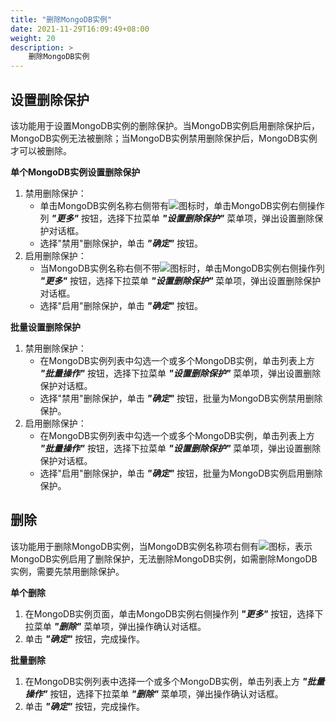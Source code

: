 ```yaml
---
title: "删除MongoDB实例"
date: 2021-11-29T16:09:49+08:00
weight: 20
description: >
    删除MongoDB实例
---
```


## 设置删除保护

该功能用于设置MongoDB实例的删除保护。当MongoDB实例启用删除保护后，MongoDB实例无法被删除；当MongoDB实例禁用删除保护后，MongoDB实例才可以被删除。

**单个MongoDB实例设置删除保护**

1. 禁用删除保护：
    - 单击MongoDB实例名称右侧带有![](../../images/computing/delprotect1.png)图标时，单击MongoDB实例右侧操作列 **_"更多"_** 按钮，选择下拉菜单 **_"设置删除保护"_** 菜单项，弹出设置删除保护对话框。
    - 选择"禁用"删除保护，单击 **_"确定"_** 按钮。
2. 启用删除保护：
    - 当MongoDB实例名称右侧不带![](../../images/computing/delprotect1.png)图标时，单击MongoDB实例右侧操作列 **_"更多"_** 按钮，选择下拉菜单 **_"设置删除保护"_** 菜单项，弹出设置删除保护对话框。
    - 选择"启用"删除保护，单击 **_"确定"_** 按钮。

**批量设置删除保护**

1. 禁用删除保护：
    - 在MongoDB实例列表中勾选一个或多个MongoDB实例，单击列表上方 **_"批量操作"_** 按钮，选择下拉菜单 **_"设置删除保护"_** 菜单项，弹出设置删除保护对话框。
    - 选择"禁用"删除保护，单击 **_"确定"_** 按钮，批量为MongoDB实例禁用删除保护。
2. 启用删除保护：
    - 在MongoDB实例列表中勾选一个或多个MongoDB实例，单击列表上方 **_"批量操作"_** 按钮，选择下拉菜单 **_"设置删除保护"_** 菜单项，弹出设置删除保护对话框。
    - 选择"启用"删除保护，单击 **_"确定"_** 按钮，批量为MongoDB实例启用删除保护。

## 删除

该功能用于删除MongoDB实例，当MongoDB实例名称项右侧有![](../../images/computing/delprotect1.png)图标，表示MongoDB实例启用了删除保护，无法删除MongoDB实例，如需删除MongoDB实例，需要先禁用删除保护。

**单个删除**

1. 在MongoDB实例页面，单击MongoDB实例右侧操作列 **_"更多"_** 按钮，选择下拉菜单 **_"删除"_** 菜单项，弹出操作确认对话框。
2. 单击 **_"确定"_** 按钮，完成操作。

**批量删除**

1. 在MongoDB实例列表中选择一个或多个MongoDB实例，单击列表上方 **_"批量操作"_** 按钮，选择下拉菜单 **_"删除"_** 菜单项，弹出操作确认对话框。
2. 单击 **_"确定"_** 按钮，完成操作。
